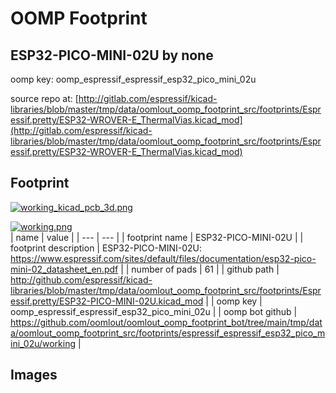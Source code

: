 # OOMP Footprint  
## ESP32-PICO-MINI-02U  by none  
  
oomp key: oomp_espressif_espressif_esp32_pico_mini_02u  
  
source repo at: [http://gitlab.com/espressif/kicad-libraries/blob/master/tmp/data/oomlout_oomp_footprint_src/footprints/Espressif.pretty/ESP32-WROVER-E_ThermalVias.kicad_mod](http://gitlab.com/espressif/kicad-libraries/blob/master/tmp/data/oomlout_oomp_footprint_src/footprints/Espressif.pretty/ESP32-WROVER-E_ThermalVias.kicad_mod)  
## Footprint  
  
[![working_kicad_pcb_3d.png](working_kicad_pcb_3d_600.png)](working_kicad_pcb_3d.png)  
  
[![working.png](working_600.png)](working.png)  
| name | value | 
| --- | --- | 
| footprint name | ESP32-PICO-MINI-02U | 
| footprint description | ESP32-PICO-MINI-02U: https://www.espressif.com/sites/default/files/documentation/esp32-pico-mini-02_datasheet_en.pdf | 
| number of pads | 61 | 
| github path | http://github.com/espressif/kicad-libraries/blob/master/tmp/data/oomlout_oomp_footprint_src/footprints/Espressif.pretty/ESP32-PICO-MINI-02U.kicad_mod | 
| oomp key | oomp_espressif_espressif_esp32_pico_mini_02u | 
| oomp bot github | https://github.com/oomlout/oomlout_oomp_footprint_bot/tree/main/tmp/data/oomlout_oomp_footprint_src/footprints/espressif_espressif_esp32_pico_mini_02u/working | 
## Images  
